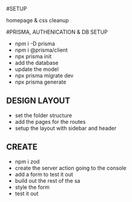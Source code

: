 #SETUP

homepage & css cleanup

#PRISMA, AUTHENICATION & DB SETUP

- npm i -D prisma
- npm i @prisma/client
- npx prisma init
- add the database
- update the model
- npx prisma migrate dev
- npx prisma generate

## DESIGN LAYOUT
- set the folder structure
- add the pages for the routes
- setup the layout with sidebar and header


## CREATE
- npm i zod
- create the server action going to the console
- add a form to test it out
- build out the rest of the sa
- style the form
- test it out


